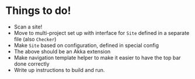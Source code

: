 # Things to do! #

 - Scan a site!
 - Move to multi-project set up with interface for `Site` defined in a separate file (also `Checker`)
 - Make `Site` based on configuration, defined in special config
 - The above should be an Akka extension
 - Make navigation template helper to make it easier to have the top bar done correctly
 - Write up instructions to build and run.